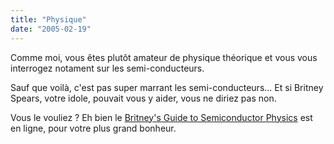 ```yaml
---
title: "Physique"
date: "2005-02-19"
---
```


Comme moi, vous êtes plutôt amateur de physique théorique et vous vous interrogez notament sur les semi-conducteurs.

Sauf que voilà, c'est pas super marrant les semi-conducteurs... Et si Britney Spears, votre idole, pouvait vous y aider, vous ne diriez pas non.

Vous le vouliez ? Eh bien le [Britney's Guide to Semiconductor Physics](http://britneyspears.ac/lasers.htm) est en ligne, pour votre plus grand bonheur.
